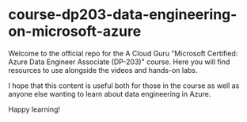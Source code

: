 # course-dp203-data-engineering-on-microsoft-azure

Welcome to the official repo for the A Cloud Guru "Microsoft Certified: Azure Data Engineer Associate (DP-203)" course. Here you will find resources to use alongside the videos and hands-on labs.

I hope that this content is useful both for those in the course as well as anyone else wanting to learn about data engineering in Azure.

Happy learning!

